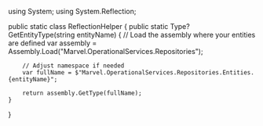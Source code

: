 using System;
using System.Reflection;

public static class ReflectionHelper
{
    public static Type? GetEntityType(string entityName)
    {
        // Load the assembly where your entities are defined
        var assembly = Assembly.Load("Marvel.OperationalServices.Repositories");

        // Adjust namespace if needed
        var fullName = $"Marvel.OperationalServices.Repositories.Entities.{entityName}";

        return assembly.GetType(fullName);
    }
}